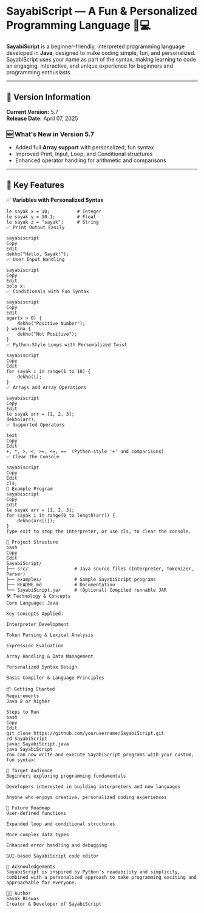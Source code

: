 # SayabiScript — A Fun & Personalized Programming Language 🎉💻

**SayabiScript** is a beginner-friendly, interpreted programming language developed in **Java**, designed to make coding simple, fun, and personalized. SayabiScript uses your name as part of the syntax, making learning to code an engaging, interactive, and unique experience for beginners and programming enthusiasts.

---

## 🚀 Version Information

**Current Version:** 5.7  
**Release Date:** April 07, 2025  

### 🆕 What's New in Version 5.7

- Added full **Array support** with personalized, fun syntax  
- Improved Print, Input, Loop, and Conditional structures  
- Enhanced operator handling for arithmetic and comparisons  

---

## 🌟 Key Features

✅ **Variables with Personalized Syntax**  
```sayabiscript
le sayak x = 10;          # Integer
le sayak y = 10.1;        # Float
le sayak z = "sayak";     # String
✅ Print Output Easily

sayabiscript
Copy
Edit
dekho("Hello, Sayak!");
✅ User Input Handling

sayabiscript
Copy
Edit
bolo x;
✅ Conditionals with Fun Syntax

sayabiscript
Copy
Edit
agar(x > 0) {
    dekho("Positive Number");
} warna {
    dekho("Not Positive");
}
✅ Python-Style Loops with Personalized Twist

sayabiscript
Copy
Edit
for sayak i in range(1 to 10) {
    dekho(i);
}
✅ Arrays and Array Operations

sayabiscript
Copy
Edit
le sayak arr = [1, 2, 3];
dekho(arr);
✅ Supported Operators

text
Copy
Edit
+, *, >, <, >=, <=, ==  (Python-style '+' and comparisons)
✅ Clear the Console

sayabiscript
Copy
Edit
cls;
🧩 Example Program
sayabiscript
Copy
Edit
le sayak arr = [1, 2, 3];
for sayak i in range(0 to length(arr)) {
    dekho(arr[i]);
}
Type exit to stop the interpreter, or use cls; to clear the console.

📁 Project Structure
bash
Copy
Edit
SayabiScript/
├── src/                 # Java source files (Interpreter, Tokenizer, Parser)
├── examples/            # Sample SayabiScript programs
├── README.md            # Documentation
└── SayabiScript.jar     # (Optional) Compiled runnable JAR
🛠️ Technology & Concepts
Core Language: Java

Key Concepts Applied:

Interpreter Development

Token Parsing & Lexical Analysis

Expression Evaluation

Array Handling & Data Management

Personalized Syntax Design

Basic Compiler & Language Principles

📦 Getting Started
Requirements
Java 8 or higher

Steps to Run
bash
Copy
Edit
git clone https://github.com/yourusername/SayabiScript.git
cd SayabiScript
javac SayabiScript.java
java SayabiScript
You can now write and execute SayabiScript programs with your custom, fun syntax!

🎯 Target Audience
Beginners exploring programming fundamentals

Developers interested in building interpreters and new languages

Anyone who enjoys creative, personalized coding experiences

🌱 Future Roadmap
User-defined functions

Expanded loop and conditional structures

More complex data types

Enhanced error handling and debugging

GUI-based SayabiScript code editor

🙌 Acknowledgements
SayabiScript is inspired by Python's readability and simplicity, combined with a personalized approach to make programming exciting and approachable for everyone.

👨‍💻 Author
Sayak Biswas
Creator & Developer of SayabiScript
